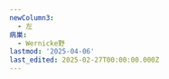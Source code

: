 ```yaml
---
newColumn3:
  - 左
病巣:
  - Wernicke野
lastmod: '2025-04-06'
last_edited: 2025-02-27T00:00:00.000Z
---
```



